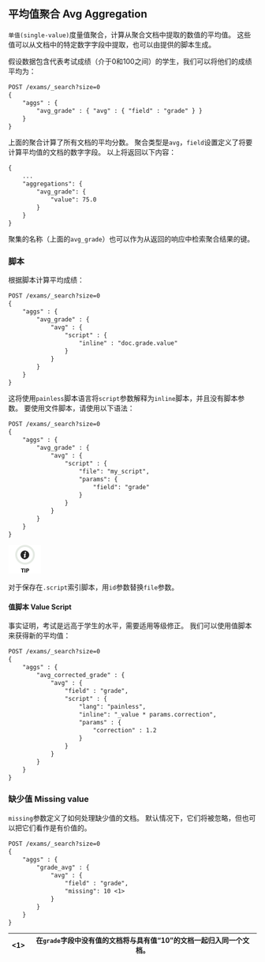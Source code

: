 ## 平均值聚合 Avg Aggregation

`单值(single-value)`度量值聚合，计算从聚合文档中提取的数值的平均值。 这些值可以从文档中的特定数字字段中提取，也可以由提供的脚本生成。

假设数据包含代表考试成绩（介于0和100之间）的学生，我们可以将他们的成绩平均为：
    
    
    POST /exams/_search?size=0
    {
        "aggs" : {
            "avg_grade" : { "avg" : { "field" : "grade" } }
        }
    }

上面的聚合计算了所有文档的平均分数。 聚合类型是`avg`，`field`设置定义了将要计算平均值的文档的数字字段。 以上将返回以下内容：
    
    
    {
        ...
        "aggregations": {
            "avg_grade": {
                "value": 75.0
            }
        }
    }

聚集的名称（上面的`avg_grade`）也可以作为从返回的响应中检索聚合结果的键。

### 脚本

根据脚本计算平均成绩：    
    
    POST /exams/_search?size=0
    {
        "aggs" : {
            "avg_grade" : {
                "avg" : {
                    "script" : {
                        "inline" : "doc.grade.value"
                    }
                }
            }
        }
    }

这将使用`painless`脚本语言将`script`参数解释为`inline`脚本，并且没有脚本参数。 要使用文件脚本，请使用以下语法：
    
    
    POST /exams/_search?size=0
    {
        "aggs" : {
            "avg_grade" : {
                "avg" : {
                    "script" : {
                        "file": "my_script",
                        "params": {
                            "field": "grade"
                        }
                    }
                }
            }
        }
    }

![Tip](/images/icons/tip.png)

对于保存在`.script`索引脚本，用`id`参数替换`file`参数。

#### 值脚本 Value Script

事实证明，考试是远高于学生的水平，需要适用等级修正。 我们可以使用值脚本来获得新的平均值：
    
    
    POST /exams/_search?size=0
    {
        "aggs" : {
            "avg_corrected_grade" : {
                "avg" : {
                    "field" : "grade",
                    "script" : {
                        "lang": "painless",
                        "inline": "_value * params.correction",
                        "params" : {
                            "correction" : 1.2
                        }
                    }
                }
            }
        }
    }

### 缺少值 Missing value

`missing`参数定义了如何处理缺少值的文档。 默认情况下，它们将被忽略，但也可以把它们看作是有价值的。
    
    
    POST /exams/_search?size=0
    {
        "aggs" : {
            "grade_avg" : {
                "avg" : {
                    "field" : "grade",
                    "missing": 10 <1>
                }
            }
        }
    }

<1>| 在`grade`字段中没有值的文档将与具有值“10”的文档一起归入同一个文档。
---|---
